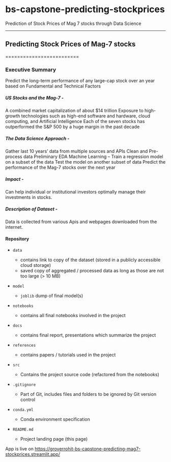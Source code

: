 # bs-capstone-predicting-stockprices
Prediction of Stock Prices of Mag 7 stocks through Data Science

------------------------------------------------------------------------------

## Predicting Stock Prices of Mag-7 stocks
=========================

### Executive Summary

Predict the long-term performance of any large-cap stock over an year based on Fundamental and Technical Factors

##### US Stocks and the Mag-7 - 
A combined market capitalization of about $14 trillion
Exposure to high-growth technologies such as high-end software and hardware, cloud computing, and Artificial Intelligence
Each of the seven stocks has outperformed the S&P 500 by a huge margin in the past decade



##### The Data Science Approach - 
Gather last 10 years’ data from multiple sources and APIs
Clean and Pre-process data
Preliminary EDA
Machine Learning – Train a regression model on a subset of the data
Test the model on another subset of data
Predict the performance of the Mag-7 stocks over the next year

##### Impact -
Can help individual or institutional investors optimally manage their investments in stocks.

##### Description of Dataset -
Data is collected from various Apis and webpages downloaded from the internet.

#### Repository 

* `data` 
    - contains link to copy of the dataset (stored in a publicly accessible cloud storage)
    - saved copy of aggregated / processed data as long as those are not too large (> 10 MB)

* `model`
    - `joblib` dump of final model(s)

* `notebooks`
    - contains all final notebooks involved in the project

* `docs`
    - contains final report, presentations which summarize the project

* `references`
    - contains papers / tutorials used in the project

* `src`
    - Contains the project source code (refactored from the notebooks)

* `.gitignore`
    - Part of Git, includes files and folders to be ignored by Git version control

* `conda.yml`
    - Conda environment specification

* `README.md`
    - Project landing page (this page)


App is live on https://groverrohit-bs-capstone-predicting-mag7-stockprices.streamlit.app/
